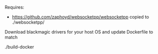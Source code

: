 Requires:
- https://github.com/zaphoyd/websocketpp/websocketpp copied to ./websocketpp/

Download blackmagic drivers for your host OS and update Dockerfile to match

./build-docker
